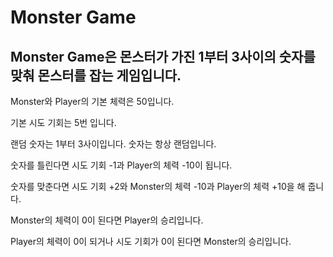 # Monster Game
## Monster Game은 몬스터가 가진 1부터 3사이의 숫자를 맞춰 몬스터를 잡는 게임입니다. 

Monster와 Player의 기본 체력은 50입니다. 

기본 시도 기회는 5번 입니다.

랜덤 숫자는 1부터 3사이입니다. 숫자는 항상 랜덤입니다.

숫자를 틀린다면 시도 기회 -1과 Player의 체력 -10이 됩니다.

숫자를 맞춘다면 시도 기회 +2와 Monster의 체력 -10과 Player의 체력 +10을 해 줍니다.

Monster의 체력이 0이 된다면 Player의 승리입니다.

Player의 체력이 0이 되거나 시도 기회가 0이 된다면 Monster의 승리입니다.
